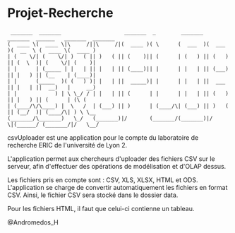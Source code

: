 Projet-Recherche
================

```
 _______  _______                    _______  _        _______  _______  ______   _______  _______ 
(  ____ \(  ____ \|\     /||\     /|(  ____ )( \      (  ___  )(  ___  )(  __  \ (  ____ \(  ____ )
| (    \/| (    \/| )   ( || )   ( || (    )|| (      | (   ) || (   ) || (  \  )| (    \/| (    )|
| |      | (_____ | |   | || |   | || (____)|| |      | |   | || (___) || |   ) || (__    | (____)|
| |      (_____  )( (   ) )| |   | ||  _____)| |      | |   | ||  ___  || |   | ||  __)   |     __)
| |            ) | \ \_/ / | |   | || (      | |      | |   | || (   ) || |   ) || (      | (\ (   
| (____/\/\____) |  \   /  | (___) || )      | (____/\| (___) || )   ( || (__/  )| (____/\| ) \ \__
(_______/\_______)   \_/   (_______)|/       (_______/(_______)|/     \|(______/ (_______/|/   \__/

```                                                                                                   
                                                                                                   
  
                                                                                                 
csvUploader est une application pour le compte du laboratoire de recherche ERIC de l'université de Lyon 2.

L'application permet aux chercheurs d'uploader des fichiers CSV sur le serveur, afin d'effectuer des opérations de modélisation et d'OLAP dessus.

Les fichiers pris en compte sont : CSV, XLS, XLSX, HTML et ODS. L'application se charge de convertir automatiquement les fichiers en format CSV. Ainsi, le fichier CSV sera stocké dans le dossier data.

Pour les fichiers HTML, il faut que celui-ci contienne un tableau.


@Andromedos_H
